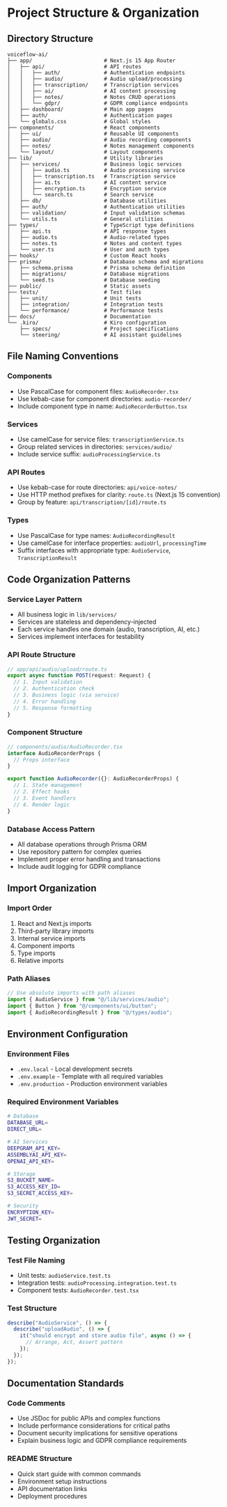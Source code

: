 # Project Structure & Organization

## Directory Structure

```
voiceflow-ai/
├── app/                       # Next.js 15 App Router
│   ├── api/                   # API routes
│   │   ├── auth/              # Authentication endpoints
│   │   ├── audio/             # Audio upload/processing
│   │   ├── transcription/     # Transcription services
│   │   ├── ai/                # AI content processing
│   │   ├── notes/             # Notes CRUD operations
│   │   └── gdpr/              # GDPR compliance endpoints
│   ├── dashboard/             # Main app pages
│   ├── auth/                  # Authentication pages
│   └── globals.css            # Global styles
├── components/                # React components
│   ├── ui/                    # Reusable UI components
│   ├── audio/                 # Audio recording components
│   ├── notes/                 # Notes management components
│   └── layout/                # Layout components
├── lib/                       # Utility libraries
│   ├── services/              # Business logic services
│   │   ├── audio.ts           # Audio processing service
│   │   ├── transcription.ts   # Transcription service
│   │   ├── ai.ts              # AI content service
│   │   ├── encryption.ts      # Encryption service
│   │   └── search.ts          # Search service
│   ├── db/                    # Database utilities
│   ├── auth/                  # Authentication utilities
│   ├── validation/            # Input validation schemas
│   └── utils.ts               # General utilities
├── types/                     # TypeScript type definitions
│   ├── api.ts                 # API response types
│   ├── audio.ts               # Audio-related types
│   ├── notes.ts               # Notes and content types
│   └── user.ts                # User and auth types
├── hooks/                     # Custom React hooks
├── prisma/                    # Database schema and migrations
│   ├── schema.prisma          # Prisma schema definition
│   ├── migrations/            # Database migrations
│   └── seed.ts                # Database seeding
├── public/                    # Static assets
├── tests/                     # Test files
│   ├── unit/                  # Unit tests
│   ├── integration/           # Integration tests
│   └── performance/           # Performance tests
├── docs/                      # Documentation
└── .kiro/                     # Kiro configuration
    ├── specs/                 # Project specifications
    └── steering/              # AI assistant guidelines
```

## File Naming Conventions

### Components

- Use PascalCase for component files: `AudioRecorder.tsx`
- Use kebab-case for component directories: `audio-recorder/`
- Include component type in name: `AudioRecorderButton.tsx`

### Services

- Use camelCase for service files: `transcriptionService.ts`
- Group related services in directories: `services/audio/`
- Include service suffix: `audioProcessingService.ts`

### API Routes

- Use kebab-case for route directories: `api/voice-notes/`
- Use HTTP method prefixes for clarity: `route.ts` (Next.js 15 convention)
- Group by feature: `api/transcription/[id]/route.ts`

### Types

- Use PascalCase for type names: `AudioRecordingResult`
- Use camelCase for interface properties: `audioUrl`, `processingTime`
- Suffix interfaces with appropriate type: `AudioService`, `TranscriptionResult`

## Code Organization Patterns

### Service Layer Pattern

- All business logic in `lib/services/`
- Services are stateless and dependency-injected
- Each service handles one domain (audio, transcription, AI, etc.)
- Services implement interfaces for testability

### API Route Structure

```typescript
// app/api/audio/upload/route.ts
export async function POST(request: Request) {
  // 1. Input validation
  // 2. Authentication check
  // 3. Business logic (via service)
  // 4. Error handling
  // 5. Response formatting
}
```

### Component Structure

```typescript
// components/audio/AudioRecorder.tsx
interface AudioRecorderProps {
  // Props interface
}

export function AudioRecorder({}: AudioRecorderProps) {
  // 1. State management
  // 2. Effect hooks
  // 3. Event handlers
  // 4. Render logic
}
```

### Database Access Pattern

- All database operations through Prisma ORM
- Use repository pattern for complex queries
- Implement proper error handling and transactions
- Include audit logging for GDPR compliance

## Import Organization

### Import Order

1. React and Next.js imports
2. Third-party library imports
3. Internal service imports
4. Component imports
5. Type imports
6. Relative imports

### Path Aliases

```typescript
// Use absolute imports with path aliases
import { AudioService } from "@/lib/services/audio";
import { Button } from "@/components/ui/button";
import { AudioRecordingResult } from "@/types/audio";
```

## Environment Configuration

### Environment Files

- `.env.local` - Local development secrets
- `.env.example` - Template with all required variables
- `.env.production` - Production environment variables

### Required Environment Variables

```bash
# Database
DATABASE_URL=
DIRECT_URL=

# AI Services
DEEPGRAM_API_KEY=
ASSEMBLYAI_API_KEY=
OPENAI_API_KEY=

# Storage
S3_BUCKET_NAME=
S3_ACCESS_KEY_ID=
S3_SECRET_ACCESS_KEY=

# Security
ENCRYPTION_KEY=
JWT_SECRET=
```

## Testing Organization

### Test File Naming

- Unit tests: `audioService.test.ts`
- Integration tests: `audioProcessing.integration.test.ts`
- Component tests: `AudioRecorder.test.tsx`

### Test Structure

```typescript
describe("AudioService", () => {
  describe("uploadAudio", () => {
    it("should encrypt and store audio file", async () => {
      // Arrange, Act, Assert pattern
    });
  });
});
```

## Documentation Standards

### Code Comments

- Use JSDoc for public APIs and complex functions
- Include performance considerations for critical paths
- Document security implications for sensitive operations
- Explain business logic and GDPR compliance requirements

### README Structure

- Quick start guide with common commands
- Environment setup instructions
- API documentation links
- Deployment procedures
